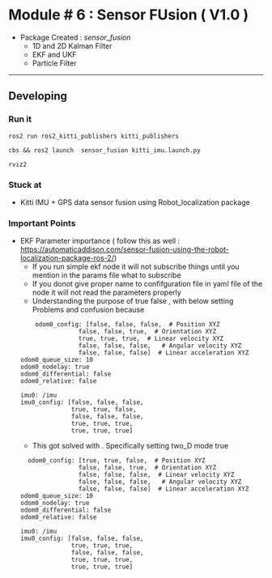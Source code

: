 
# Module # 6 : Sensor FUsion ( V1.0 )
- Package Created : *sensor_fusion*
    - 1D and 2D Kalman Filter
    - EKF and UKF
    - Particle Filter
---

## Developing
### Run it
```
ros2 run ros2_kitti_publishers kitti_publishers
```
```
cbs && ros2 launch  sensor_fusion kitti_imu.launch.py
```
```
rviz2
```
### Stuck at
- Kitti IMU + GPS data sensor fusion using Robot_localization package

### Important Points
- EKF Parameter importance ( follow this as well : https://automaticaddison.com/sensor-fusion-using-the-robot-localization-package-ros-2/)
    - If you run simple ekf node it will not subscribe things until you mention in the params file what to subscribe
    - If you donot give proper name to confifguration file in yaml file of the node it will not read the parameters properly
    - Understanding the purpose of true false , with below setting Problems and confusion because
    ```
        odom0_config: [false, false, false,  # Position XYZ
                    false, false, true,  # Orientation XYZ
                    true, true, true,  # Linear velocity XYZ
                    false, false, false,   # Angular velocity XYZ
                    false, false, false]  # Linear acceleration XYZ
    odom0_queue_size: 10
    odom0_nodelay: true
    odom0_differential: false
    odom0_relative: false

    imu0: /imu
    imu0_config: [false, false, false,
                  true, true, false,
                  false, false, false,
                  true, true, true,
                  true, true, true]
    ```
    - This got solved with . Specifically setting two_D mode true
    ```
      odom0_config: [true, true, false,  # Position XYZ
                    false, false, true,  # Orientation XYZ
                    false, false, false,  # Linear velocity XYZ
                    false, false, false,   # Angular velocity XYZ
                    false, false, false]  # Linear acceleration XYZ
    odom0_queue_size: 10
    odom0_nodelay: true
    odom0_differential: false
    odom0_relative: false

    imu0: /imu
    imu0_config: [false, false, false,
                  true, true, true,
                  false, false, false,
                  true, true, true,
                  true, true, true]
    ```